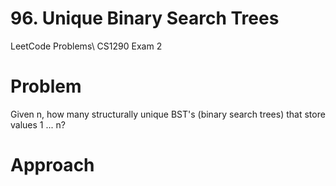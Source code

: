 # 96. Unique Binary Search Trees
LeetCode Problems\ 
CS1290 Exam 2 

# Problem 
Given n, how many structurally unique BST's (binary search trees) that store values 1 ... n?

# Approach
